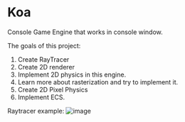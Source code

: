 # Koa

Console Game Engine that works in console window.

The goals of this project:
1) Сreate RayTracer 
2) Сreate 2D renderer
3) Implement 2D physics in this engine.
4) Learn more about rasterization and try to implement it.
5) Create 2D Pixel Physics 
6) Implement ECS. 

Raytracer example: 
![image](https://user-images.githubusercontent.com/87515048/230631402-b7b05284-3f4c-45cb-8f7e-70d2f01bc9c7.png)
